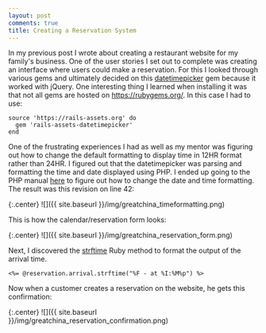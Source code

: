 ```yaml
---
layout: post
comments: true
title: Creating a Reservation System
---
```


In my previous post I wrote about creating a restaurant website for my family's business. One of the user stories I set out to complete was creating an interface where users could make a reservation. For this I looked through various gems and ultimately decided on this [datetimepicker](https://github.com/Envek/jquery-datetimepicker-rails) gem because it worked with jQuery. One interesting thing I learned when installing it was that not all gems are hosted on https://rubygems.org/. In this case I had to use:
```
source 'https://rails-assets.org' do
  gem 'rails-assets-datetimepicker'
end
```
One of the frustrating experiences I had as well as my mentor was figuring out how to change the default formatting to display time in 12HR format rather than 24HR. I figured out that the datetimepicker was parsing and formatting the time and date displayed using PHP. I ended up going to the PHP manual [here](http://php.net/manual/en/function.date.php) to figure out how to change the date and time formatting. The result was this revision on line 42:

{:.center}
![]({{ site.baseurl }}/img/greatchina_timeformatting.png)

This is how the calendar/reservation form looks:

{:.center}
![]({{ site.baseurl }}/img/greatchina_reservation_form.png)

Next, I discovered the [strftime](https://apidock.com/ruby/DateTime/strftime) Ruby method to format the output of the arrival time.

```
<%= @reservation.arrival.strftime("%F - at %I:%M%p") %>
```
Now when a customer creates a reservation on the website, he gets this confirmation:

{:.center}
![]({{ site.baseurl }}/img/greatchina_reservation_confirmation.png)
